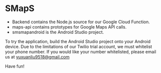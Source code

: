 # SMapS

- Backend contains the Node.js source for our Google Cloud Function.
- maps-api contains prototypes for Google Maps API calls.
- smsmapandroid is the Android Studio project.

To try the application, build the Android Studio project onto your Android device. Due to the limitations of our Twilio trial account, we must whitelist your phone number. If you would like your number whitelisted, please email us at yuxuanliu9518@gmail.com

Have fun!
